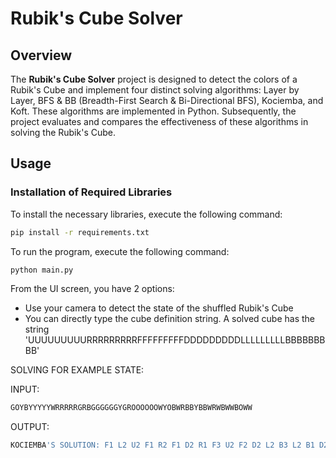 # **Rubik's Cube Solver**

## Overview

The **Rubik's Cube Solver** project is designed to detect the colors of a Rubik's Cube and implement four distinct solving algorithms: Layer by Layer, BFS & BB (Breadth-First Search & Bi-Directional BFS), Kociemba, and Koft. These algorithms are implemented in Python. Subsequently, the project evaluates and compares the effectiveness of these algorithms in solving the Rubik's Cube.

## Usage

### Installation of Required Libraries

To install the necessary libraries, execute the following command:

```bash
pip install -r requirements.txt
```

To run the program, execute the following command:
```bash
python main.py
```
From the UI screen, you have 2 options:
  - Use your camera to detect the state of the shuffled Rubik's Cube 
  - You can directly type the cube definition string. A solved cube has the string 'UUUUUUUUURRRRRRRRRFFFFFFFFFDDDDDDDDDLLLLLLLLLBBBBBBBBB'


SOLVING FOR EXAMPLE STATE:  

INPUT:
```bash
GOYBYYYYYWRRRRRGRBGGGGGGYGROOOOOOWYOBWRBBYBBWRWBWWBOWW
```

OUTPUT:
```bash
KOCIEMBA'S SOLUTION: F1 L2 U2 F1 R2 F1 D2 R1 F3 U2 F2 D2 L2 B3 L2 B1 D2 B1 (18f)
```

